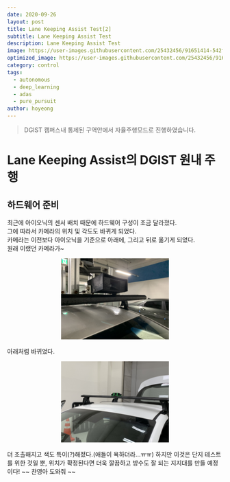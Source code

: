 ```yaml
---
date: 2020-09-26
layout: post
title: Lane Keeping Assist Test[2]
subtitle: Lane Keeping Assist Test
description: Lane Keeping Assist Test
image: https://user-images.githubusercontent.com/25432456/91651414-542f5100-eac7-11ea-8c2c-66eb21f90418.gif
optimized_image: https://user-images.githubusercontent.com/25432456/91651414-542f5100-eac7-11ea-8c2c-66eb21f90418.gif
category: control
tags:
  - autonomous
  - deep_learning
  - adas
  - pure_pursuit
author: hoyeong
---
```


> DGIST 캠퍼스내 통제된 구역안에서 자율주행모드로 진행하였습니다.


# Lane Keeping Assist의 DGIST 원내 주행

## 하드웨어 준비
최근에 아이오닉의 센서 배치 때문에 하드웨어 구성이 조금 달라졌다.   
그에 따라서 카메라의 위치 및 각도도 바뀌게 되었다.   
카메라는 이전보다 아이오닉을 기준으로 아래에, 그리고 뒤로 옮기게 되었다.   
원래 이랬던 카메라가~   
<p align="center"><img src="https://github.com/DGIST-ARTIV/dgist-artiv.github.io/blob/master/docs/media/camera_old.jpg" width="50%" height="50%"></img></p>
아래처럼 바뀌었다.   
<p align="center"><img src="https://github.com/DGIST-ARTIV/dgist-artiv.github.io/blob/master/docs/media/camera_new.jpg" width="50%" height="50%"></img></p>
더 조촐해지고 색도 특이(?)해졌다.(애들이 욕하더라...ㅠㅠ)    
하지만 이것은 단지 테스트를 위한 것일 뿐,    
위치가 확정된다면 더욱 깔끔하고 방수도 잘 되는 지지대를 만들 예정이다! ~~ 찬영아 도와줘 ~~   
